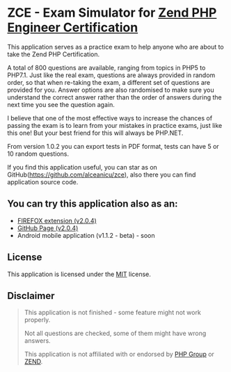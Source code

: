 # ZCE - Exam Simulator for [Zend PHP Engineer Certification](https://www.zend.com/en/services/certification/php-certification)

This application serves as a practice exam to help anyone who are about to take the Zend PHP Certification.

A total of 800 questions are available, ranging from topics in PHP5 to PHP7.1. Just like the real exam, questions are always provided in random order, so that when re-taking the exam, a different set of questions are provided for you. Answer options are also randomised to make sure you understand the correct answer rather than the order of answers during the next time you see the question again.

I believe that one of the most effective ways to increase the chances of passing the exam is to learn from your mistakes in practice exams, just like this one! But your best friend for this will always be PHP.NET.

From version 1.0.2 you can export tests in PDF format, tests can have 5 or 10 random questions.

If you find this application useful, you can star as on GitHub(https://github.com/alceanicu/zce), also there you can find application source code.

## You can try this application also as an: 

* [FIREFOX extension (v2.0.4)](https://addons.mozilla.org/ro/firefox/addon/php-zend-certification-exam/)
* [GitHub Page (v2.0.4)](https://alceanicu.github.io/zce/)
* Android mobile application (v1.1.2 - beta) - soon

## License

This application is licensed under the [MIT](http://opensource.org/licenses/MIT) license.

## Disclaimer

> This application is not finished - some feature might not work properly.
>
> Not all questions are checked, some of them might have wrong answers.
>
> This application is not affiliated with or endorsed by [PHP Group](https://www.php.net/) or [ZEND](https://www.zend.com/en).
